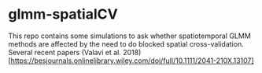 # glmm-spatialCV

This repo contains some simulations to ask whether spatiotemporal GLMM methods are affected by the need to do blocked spatial cross-validation. Several recent papers (Valavi et al. 2018)[https://besjournals.onlinelibrary.wiley.com/doi/full/10.1111/2041-210X.13107]
